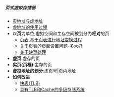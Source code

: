 ##### 页式虚拟存储器
- [实地址与虚地址](考研/408/计算机组成原理/实地址与虚地址.md)
- [虚地址的使用过程](考研/408/计算机组成原理/虚地址的使用过程.md)
- 以**页**为单位,虚拟空间和主存空间被划分为**相对**的页
	- [页表,基于页表进行地址变换过程](考研/408/计算机组成原理/页表,基于页表进行地址变换过程.md)
	- [关于页表的页面设置问题-多大好](关于页表的页面设置问题-多大好.md)
	- [关于缺页处理](考研/408/计算机组成原理/关于缺页处理.md)
- **虚页**:虚存的页
- **实页(页框)**:主存的页
- **虚拟地址的划分**:虚页号|页内地址
- **如何改进**
	- [快表(TLB)](考研/408/计算机组成原理/快表(TLB).md)
	- [具有TLB和Cache的多级存储系统](考研/408/计算机组成原理/具有TLB和Cache的多级存储系统.md)